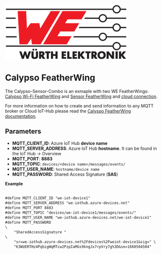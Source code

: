 ![WE Logo](../assets/WE_Logo_small_t.png)

# Calypso FeatherWing

The Calypso-Sensor-Combo is an exmaple with two WE FeatherWings: [Calypso Wi-Fi FeatherWing](../CalypsoFeatherWing) and [Sensor FeatherWing](../SensorFeatherWing) and [cloud connection](../CalypsoFeatherWing/lib/WE_CalypsoFeatherWing/examples/aws/README.md).

For more information on how to create and send information to any MQTT broker or Cloud IoT-Hub please read the [Calyspo FeatherWing documentation](../CalypsoFeatherWing/lib/examples).







## Parameters

* **MQTT_CLIENT_ID**: Azure IoT Hub **device name**
* **MQTT_SERVER_ADDRESS**: Azure IoT Hub **hostname**. It can be found in the IoT Hub -> Overview
* **MQTT_PORT**: **8883**
* **MQTT_TOPIC**: ```devices/<device name>/messages/events/```
* **MQTT_USER_NAME**: ``` hostname/device name ```
* **MQTT_PASSWORD**: Shared Access Signature (**SAS**)

**Example**
```

#define MQTT_CLIENT_ID "we-iot-device1"
#define MQTT_SERVER_ADDRESS "we-iothub.azure-devices.net"
#define MQTT_PORT 8883
#define MQTT_TOPIC "devices/we-iot-device1/messages/events/"
#define MQTT_USER_NAME "we-iothub.azure-devices.net/we-iot-device1"
#define MQTT_PASSWORD                                                     \
    "SharedAccessSignature "                                              \
    "sr=we-iothub.azure-devices.net%2Fdevices%2Fweiot-device1&sig=" \
    "K3WUERTHz4PqbigWqMTcw2PzpIaMGs9kngJx7rpVry7g%3D&se=1660504504"
```